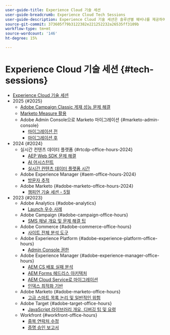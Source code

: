 ```yaml
---
user-guide-title: Experience Cloud 기술 세션
user-guide-breadcrumb: Experience Cloud Tech Sessions
user-guide-description: Experience Cloud 기술 세션은 솔루션별 웨비나를 제공하여 사례 변경에 대한 사전 예방적 접근 방식입니다.
source-git-commit: 373605f79b3122382e221252232a26535ff3109b
workflow-type: tm+mt
source-wordcount: '146'
ht-degree: 15%

---
```



# Experience Cloud 기술 세션 {#tech-sessions}

+ [Experience Cloud 기술 세션](overview.md)
+ 2025 {#2025}
   + [Adobe Campaign Classic 게재 성능 문제 해결](2025/acc-delivery-performance.md)
   + [Marketo Measure 활용](2025/getting-most-marketo-measure.md)
   + Adobe Admin Console으로 Marketo 마이그레이션 {#marketo-admin-console}
      + [마이그레이션 전](2025/marketo-pre-migration.md)
      + [마이그레이션 후](2025/marketo-post-migration.md)
+ 2024 {#2024}
   + 실시간 컨텐츠 데이터 플랫폼 {#rtcdp-office-hours-2024}
      + [AEP Web SDK 문제 해결](2024/aep-web-sdk-troubleshooting.md)
      + [AI 어시스턴트](2024/ai-assistant.md)
      + [실시간 컨텐츠 데이터 플랫폼 시간](2024/rtcdp-timings.md)
   + Adobe Experience Manager {#aem-office-hours-2024}
      + [방문자 추적](2024/tracking-visitors.md)
   + Adobe Marketo {#adobe-marketo-office-hours-2024}
      + [챔피언 기술 세션 - 5월](2024/champion-office-hours.md)
+ 2023 {#2023}
   + Adobe Analytics {#adobe-analytics}
      + [Launch 우수 사례](2023/launch-best-practices.md)
   + Adobe Campaign {#adobe-campaign-office-hours}
      + [SMS 채널 개요 및 문제 해결 팁](2023/ac-sms-channel-overview.md)
   + Adobe Commerce {#adobe-commerce-office-hours}
      + [사이트 전체 분석 도구](2023/site-wide-analysis-tool.md)
   + Adobe Experience Platform {#adobe-experience-platform-office-hours}
      + [Admin Console 권한](2023/aep-admin-console-permissions.md)
   + Adobe Experience Manager {#adobe-experience-manager-office-hours}
      + [AEM CS 배포 실패 분석](2023/aem-deployment-failures-analysis.md)
      + [AEM Forms 헤드리스 아키텍처](2023/aem-forms-headless-architecture.md)
      + [AEM Cloud Service로 마이그레이션](2023/migration-aemcs.md)
      + [인덱스 최적화 기반](2023/optimize-indexes-aemcs.md)
   + Adobe Marketo {#adobe-marketo-office-hours}
      + [고급 스마트 목록 논리 및 일반적인 위험](2023/marketo-common-pitfalls.md)
   + Adobe Target {#adobe-target-office-hours}
      + [JavaScript 라이브러리 개요, 디버깅 팁 및 요령](2023/target-debugging-tips-and-tricks.md)
   + Workfront {#workfront-office-hours}
      + [중복 연락처 수정](2023/workfront-fix-duplicate-contacts.md)
      + [증명 승인 보고서](2023/workfront-proof-approval-reports.md)